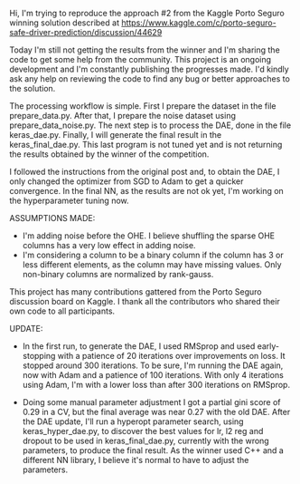 Hi, I'm trying to reproduce the approach #2 from the Kaggle Porto Seguro winning solution described at https://www.kaggle.com/c/porto-seguro-safe-driver-prediction/discussion/44629

Today I'm still not getting the results from the winner and I'm sharing the code to get some help from the community. This project is an ongoing development and I'm constantly publishing the progresses made. I'd kindly ask any help on reviewing the code to find any bug or better approaches to the solution.

The processing workflow is simple. First I prepare the dataset in the file prepare_data.py. After that, I prepare the noise dataset using prepare_data_noise.py. The next step is to process the DAE, done in the file keras_dae.py. Finally, I will generate the final result in the keras_final_dae.py. This last program is not tuned yet and is not returning the results obtained by the winner of the competition.

I followed the instructions from the original post and, to obtain the DAE, I only changed the optimizer from SGD to Adam to get a quicker convergence. In the final NN, as the results are not ok yet, I'm working on the hyperparameter tuning now.

ASSUMPTIONS MADE:

- I'm adding noise before the OHE. I believe shuffling the sparse OHE columns has a very low effect in adding noise.
- I'm considering a column to be a binary column if the column has 3 or less different elements, as the column may have missing values. Only non-binary columns are normalized by rank-gauss.

This project has many contributions gattered from the Porto Seguro discussion board on Kaggle. I thank all the contributors who shared their own code to all participants.

UPDATE:

- In the first run, to generate the DAE, I used RMSprop and used early-stopping with a patience of 20 iterations over improvements on loss. It stopped around 300 iterations. To be sure, I'm running the DAE again, now with Adam and a patience of 100 iterations. With only 4 iterations using Adam, I'm with a lower loss than after 300 iterations on RMSprop.

- Doing some manual parameter adjustment I got a partial gini score of 0.29 in a CV, but the final average was near 0.27 with the old DAE. After the DAE update, I'll run a hyperopt parameter search, using keras_hyper_dae.py, to discover the best values for lr, l2 reg and dropout to be used in keras_final_dae.py, currently with the wrong parameters, to produce the final result. As the winner used C++ and a different NN library, I believe it's normal to have to adjust the parameters. 